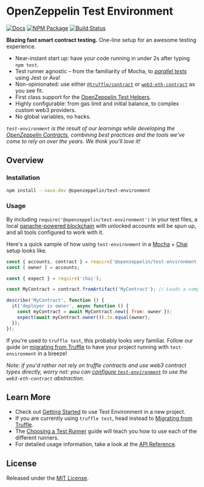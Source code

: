 # OpenZeppelin Test Environment

[![Docs](https://img.shields.io/badge/docs-%F0%9F%93%84-blue)](https://docs.openzeppelin.com/test-environment)
[![NPM Package](https://img.shields.io/npm/v/@openzeppelin/test-environment.svg)](https://www.npmjs.org/package/@openzeppelin/test-environment)
[![Build Status](https://circleci.com/gh/OpenZeppelin/openzeppelin-test-environment.svg?style=shield)](https://circleci.com/gh/OpenZeppelin/openzeppelin-test-environment)

**Blazing fast smart contract testing.** One-line setup for an awesome testing experience.

- Near-instant start up: have your code running in under 2s after typing `npm test`.
- Test runner agnostic – from the familiarity of Mocha, to [_parallel tests_](https://docs.openzeppelin.com/test-environment/choosing-a-test-runner#parallel-tests) using Jest or Ava!
- Non-opinionated: use either [`@truffle/contract`](https://www.npmjs.com/package/@truffle/contract) or [`web3-eth-contract`](https://web3js.readthedocs.io/en/v1.2.0/web3-eth-contract.html) as you see fit.
- First class support for the [OpenZeppelin Test Helpers](https://docs.openzeppelin.com/test-helpers).
- Highly configurable: from gas limit and initial balance, to complex custom web3 providers.
- No global variables, no hacks.

_`test-environment` is the result of our learnings while developing the [OpenZeppelin Contracts](https://docs.openzeppelin.com/contracts), combining best practices and the tools we've come to rely on over the years. We think you'll love it!_

## Overview

### Installation

```bash
npm install --save-dev @openzeppelin/test-environment
```

### Usage

By including `require('@openzeppelin/test-environment')` in your test files, a local [ganache-powered blockchain](https://github.com/trufflesuite/ganache-core) with unlocked accounts will be spun up, and all tools configured to work with it.

Here's a quick sample of how using `test-environment` in a [Mocha](https://mochajs.org/) + [Chai](https://www.chaijs.com/) setup looks like.

```javascript
const { accounts, contract } = require('@openzeppelin/test-environment');
const [ owner ] = accounts;

const { expect } = require('chai');

const MyContract = contract.fromArtifact('MyContract'); // Loads a compiled contract

describe('MyContract', function () {
  it('deployer is owner', async function () {
    const myContract = await MyContract.new({ from: owner });
    expect(await myContract.owner()).to.equal(owner);
  });
});
```

If you're used to `truffle test`, this probably looks very familiar. Follow our guide on [migrating from Truffle](https://docs.openzeppelin.com/test-environment/migrating-from-truffle) to have your project running with `test-environment` in a breeze!

_Note: if you'd rather not rely on truffle contracts and use web3 contract types directly, worry not: you can [configure `test-environment`](https://docs.openzeppelin.com/test-environment/getting-started#configuration) to use the `web3-eth-contract` abstraction._

## Learn More

 * Check out [Getting Started](https://docs.openzeppelin.com/test-environment/getting-started) to use Test Environment in a new project.
 * If you are currently using `truffle test`, head instead to [Migrating from Truffle](https://docs.openzeppelin.com/test-environment/migrating-from-truffle).
 * The [Choosing a Test Runner](https://docs.openzeppelin.com/test-environment/choosing-a-test-runner) guide will teach you how to use each of the different runners.
 * For detailed usage information, take a look at the [API Reference](https://docs.openzeppelin.com/test-environment/api).

## License

Released under the [MIT License](LICENSE).
